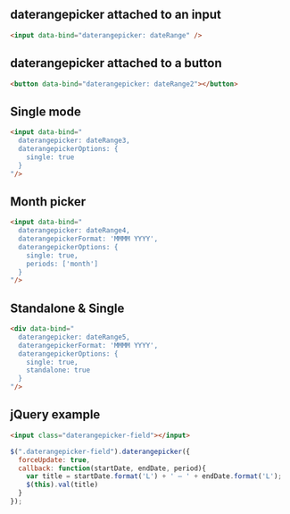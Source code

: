 ## daterangepicker attached to an input

```html
<input data-bind="daterangepicker: dateRange" />
```


## daterangepicker attached to a button

```html
<button data-bind="daterangepicker: dateRange2"></button>
```


## Single mode

```html
<input data-bind="
  daterangepicker: dateRange3,
  daterangepickerOptions: {
    single: true
  }
"/>
```


## Month picker

```html
<input data-bind="
  daterangepicker: dateRange4,
  daterangepickerFormat: 'MMMM YYYY',
  daterangepickerOptions: {
    single: true,
    periods: ['month']
  }
"/>
```


## Standalone & Single

```html
<div data-bind="
  daterangepicker: dateRange5,
  daterangepickerFormat: 'MMMM YYYY',
  daterangepickerOptions: {
    single: true,
    standalone: true
  }
"/>
```


## jQuery example

```html
<input class="daterangepicker-field"></input>
```

```javascript
$(".daterangepicker-field").daterangepicker({
  forceUpdate: true,
  callback: function(startDate, endDate, period){
    var title = startDate.format('L') + ' – ' + endDate.format('L');
    $(this).val(title)
  }
});
```
